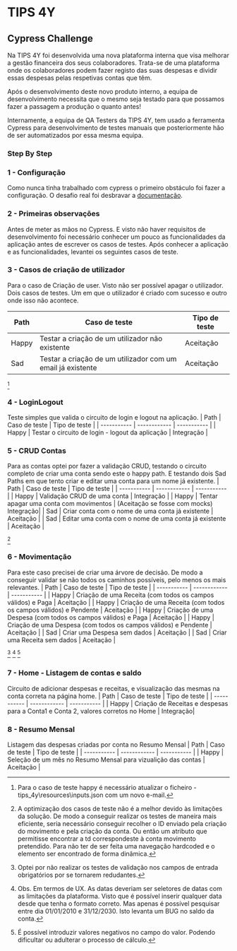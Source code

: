 # TIPS 4Y
## Cypress Challenge

Na TIPS 4Y foi desenvolvida uma nova plataforma interna que visa melhorar a gestão financeira dos seus colaboradores.
Trata-se de uma plataforma onde os colaboradores podem fazer registo das suas despesas e dividir essas despesas pelas respetivas contas que têm.

Após o desenvolvimento deste novo produto interno, a equipa de desenvolvimento necessita que o mesmo seja testado para que possamos fazer a passagem a produção o quanto antes!

Internamente, a equipa de QA Testers da TIPS 4Y, tem usado a ferramenta Cypress para desenvolvimento de testes manuais que posteriormente hão de ser automatizados por essa mesma equipa.

### Step By Step

### 1 - Configuração
Como nunca tinha trabalhado com cypress o primeiro obstáculo foi fazer a configuração. O desafio real foi desbravar a [documentação](https://docs.cypress.io/guides/getting-started/installing-cypress#npm-install).

### 2 - Primeiras observações
Antes de meter as mãos no Cypress. E visto não haver requisitos de desenvolvimento foi necessário conhecer um pouco as funcionalidades da aplicação antes de escrever os casos de testes. Após conhecer a aplicação e as funcionalidades, levantei os seguintes casos de teste.

### 3 - Casos de criação de utilizador
Para o caso de Criação de user. Visto não ser possível apagar o utilizador. Dois casos de testes. Um em que o utilizador é criado com sucesso e outro onde isso não acontece. 

| Path  | Caso de teste          | Tipo de teste                                      |
| ----------- | ------------                                          |   ----------- |
| Happy | Testar a criação de um utilizador não existente             | Aceitação |
| Sad   | Testar a criação de um utilizador com um email já existente | Aceitação |

[^1]
[^1]: Para o caso de teste happy é necessário atualizar o ficheiro - tips_4y\resources\inputs.json com um novo e-mail.

### 4 - LoginLogout
Teste simples que valida o circuito de login e logout na aplicação.
| Path  | Caso de teste          | Tipo de teste                |
| ----------- | ------------                   |   ----------- |
| Happy | Testar o circuito de login - logout da aplicação | Integração |

### 5 - CRUD Contas
Para as contas optei por fazer a validação CRUD, testando o circuito completo de criar uma conta sendo este o happy path. E testando dois Sad Paths em que tento criar e editar uma conta para um nome já existente.
| Path  | Caso de teste          | Tipo de teste                                      |
| ----------- | ------------                                          |   ----------- |
| Happy | Validação CRUD de uma conta                           | Integração |
| Happy | Tentar apagar uma conta com movimentos                | (Aceitação se fosse com mocks) Integração|
| Sad   | Criar conta com o nome de uma conta já existente      | Aceitação |
| Sad   | Editar uma conta com o nome de uma conta já existente | Aceitação |

[^2]
[^2]: A optimização dos casos de teste não é a melhor devido às limitações da solução. De modo a conseguir realizar os testes de maneira mais eficiente, seria necessário conseguir recolher o ID enviado pela criação do movimento e pela criação da conta. Ou então um atributo que permitisse encontrar a td correspondeste à conta movimento pretendido. Para não ter de ser feita uma navegação hardcoded e o elemento ser encontrado de forma dinâmica.

### 6 - Movimentação
Para este caso precisei de criar uma árvore de decisão. De modo a conseguir validar se não todos os caminhos possíveis, pelo menos os mais relevantes.
| Path  | Caso de teste          | Tipo de teste                                      |
| ----------- | ------------                                          |   ----------- |
| Happy | Criação de uma Receita (com todos os campos válidos) e Paga     | Aceitação |
| Happy | Criação de uma Receita (com todos os campos válidos) e Pendente | Aceitação |
| Happy | Criação de uma Despesa (com todos os campos válidos) e Paga     | Aceitação |
| Happy | Criação de uma Despesa (com todos os campos válidos) e Pendente | Aceitação |
| Sad   | Criar uma Despesa sem dados                                     | Aceitação |
| Sad   | Criar uma Receita sem dados                                     | Aceitação |

[^3]
[^4]
[^5]
[^3]: Optei por não realizar os testes de validação nos campos de entrada obrigatórios por se tornarem redudantes.
[^4]: Obs. Em termos de UX. As datas deveriam ser seletores de datas com as limitações da plataforma. Visto que é possível inserir qualquer data desde que tenha o formato correto. Mas apenas é possível pesquisar entre dia 01/01/2010 e 31/12/2030. Isto levanta um BUG no saldo da conta.
[^5]: É possível introduzir valores negativos no campo do valor. Podendo dificultar ou adulterar o processo de cálculo.

### 7 - Home - Listagem de contas e saldo
Circuito de adicionar despesas e receitas, e visualização das mesmas na conta correta na página home.
| Path  | Caso de teste          | Tipo de teste                                      |
| ----------- | ------------                                          |   ----------- |
| Happy | Criação de Receitas e despesas para a Conta1 e Conta 2, valores corretos no Home     | Integração|

### 8 - Resumo Mensal
Listagem das despesas criadas por conta no Resumo Mensal
| Path  | Caso de teste          | Tipo de teste                                      |
| ----------- | ------------                                          |   ----------- |
| Happy | Seleção de um mês no Resumo Mensal para vizualição das contas | Aceitação |
